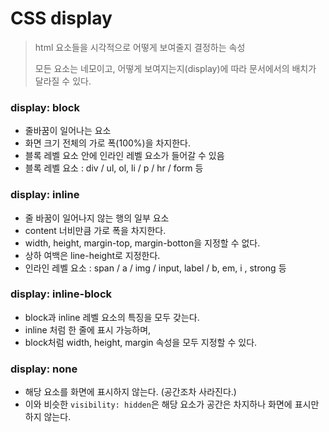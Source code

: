 # CSS display

> html 요소들을 시각적으로 어떻게 보여줄지 결정하는 속성
>
> 모든 요소는 네모이고, 어떻게 보여지는지(display)에 따라 문서에서의 배치가 달라질 수 있다.



### display: block

- 줄바꿈이 일어나는 요소
- 화면 크기 전체의 가로 폭(100%)을 차지한다.
- 블록 레벨 요소 안에 인라인 레벨 요소가 들어갈 수 있음
- 블록 레벨 요소 :  div / ul, ol, li / p / hr / form 등



### display: inline

- 줄 바꿈이 일어나지 않는 행의 일부 요소
- content 너비만큼 가로 폭을 차지한다.
- width, height, margin-top, margin-botton을 지정할 수 없다.
- 상하 여백은 line-height로 지정한다.
- 인라인 레벨 요소 : span / a / img / input, label / b, em, i , strong 등



### display: inline-block

- block과 inline 레벨 요소의 특징을 모두 갖는다.
- inline 처럼 한 줄에 표시 가능하며,
- block처럼 width, height, margin 속성을 모두 지정할 수 있다.



### display: none

- 해당 요소를 화면에 표시하지 않는다. (공간조차 사라진다.)
- 이와 비슷한 `visibility: hidden`은 해당 요소가 공간은 차지하나 화면에 표시만 하지 않는다.




